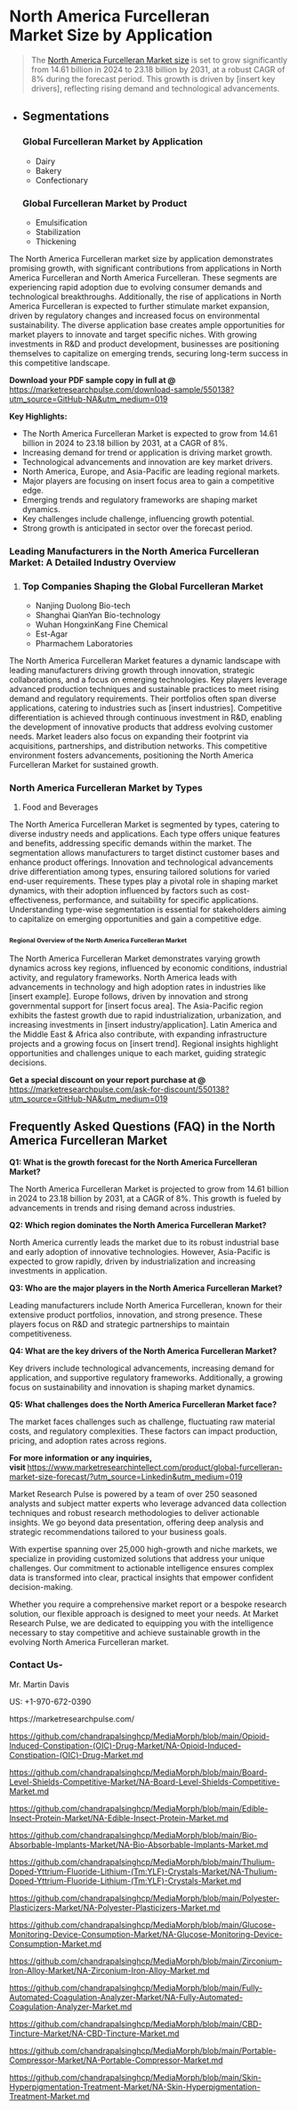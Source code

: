 


<h1>North America Furcelleran Market&nbsp;Size by Application</h1><blockquote><p>The <a href="https://marketresearchpulse.com/download-sample/550138?utm_source=GitHub-NA&amp;utm_medium=019">North America Furcelleran Market size</a> is set to grow significantly from 14.61 billion in 2024 to 23.18 billion by 2031, at a robust CAGR of 8% during the forecast period. This growth is driven by [insert key drivers], reflecting rising demand and technological advancements.</p></blockquote><ul><li><h2>Segmentations</h2><h3>Global Furcelleran Market by Application</h3><ul><li>Dairy</li><li>Bakery</li><li>Confectionary</li></ul><h3>Global Furcelleran Market by Product</h3><ul><li>Emulsification</li><li>Stabilization</li><li>Thickening</li></ul></li></ul><p>The North America Furcelleran market size by application demonstrates promising growth, with significant contributions from applications in North America Furcelleran and North America Furcelleran. These segments are experiencing rapid adoption due to evolving consumer demands and technological breakthroughs. Additionally, the rise of applications in North America Furcelleran is expected to further stimulate market expansion, driven by regulatory changes and increased focus on environmental sustainability. The diverse application base creates ample opportunities for market players to innovate and target specific niches. With growing investments in R&D and product development, businesses are positioning themselves to capitalize on emerging trends, securing long-term success in this competitive landscape.</p><p><strong>Download your PDF sample copy in full at @ </strong><a href="https://marketresearchpulse.com/download-sample/550138?utm_source=GitHub-NA&amp;utm_medium=019">https://marketresearchpulse.com/download-sample/550138?utm_source=GitHub-NA&amp;utm_medium=019</a></p><p><strong>Key Highlights: </strong></p><ul><li>The North America Furcelleran Market is expected to grow from 14.61 billion in 2024 to 23.18 billion by 2031, at a CAGR of 8%.</li><li>Increasing demand for trend or application is driving market growth.</li><li>Technological advancements and innovation are key market drivers.</li><li>North America, Europe, and Asia-Pacific are leading regional markets.</li><li>Major players are focusing on insert focus area to gain a competitive edge.</li><li>Emerging trends and regulatory frameworks are shaping market dynamics.</li><li>Key challenges include challenge, influencing growth potential.</li><li>Strong growth is anticipated in sector over the forecast period.</li></ul><h3>Leading Manufacturers in the North America Furcelleran Market: A Detailed Industry Overview</h3><ol><li><h3>Top Companies Shaping the Global Furcelleran Market </h3><ul><li>Nanjing Duolong Bio-tech</li><li>Shanghai QianYan Bio-technology</li><li>Wuhan HongxinKang Fine Chemical</li><li>Est-Agar</li><li>Pharmachem Laboratories</li></ul></li></ol><div class="flex max-w-full flex-col flex-grow"><div class="min-h-8 text-message flex w-full flex-col items-end gap-2 whitespace-normal break-words [.text-message+&amp;]:mt-5" dir="auto" data-message-author-role="assistant" data-message-id="fd8432e4-4910-450d-b182-61b7bfb0a01f" data-message-model-slug="gpt-4o"><div class="flex w-full flex-col gap-1 empty:hidden first:pt-[3px]"><div class="markdown prose w-full break-words dark:prose-invert light"><p>The North America Furcelleran Market features a dynamic landscape with leading manufacturers driving growth through innovation, strategic collaborations, and a focus on emerging technologies. Key players leverage advanced production techniques and sustainable practices to meet rising demand and regulatory requirements. Their portfolios often span diverse applications, catering to industries such as [insert industries]. Competitive differentiation is achieved through continuous investment in R&amp;D, enabling the development of innovative products that address evolving customer needs. Market leaders also focus on expanding their footprint via acquisitions, partnerships, and distribution networks. This competitive environment fosters advancements, positioning the North America Furcelleran Market for sustained growth.</p></div></div></div></div><h3>North America Furcelleran Market by Types</h3><ol><li>Food and Beverages</li></ol><div class="flex max-w-full flex-col flex-grow"><div class="min-h-8 text-message flex w-full flex-col items-end gap-2 whitespace-normal break-words [.text-message+&amp;]:mt-5" dir="auto" data-message-author-role="assistant" data-message-id="084470be-0bb7-4664-bddf-5156b4f41249" data-message-model-slug="gpt-4o-mini"><div class="flex w-full flex-col gap-1 empty:hidden first:pt-[3px]"><div class="markdown prose w-full break-words dark:prose-invert light"><p>The North America Furcelleran Market is segmented by types, catering to diverse industry needs and applications. Each type offers unique features and benefits, addressing specific demands within the market. The segmentation allows manufacturers to target distinct customer bases and enhance product offerings. Innovation and technological advancements drive differentiation among types, ensuring tailored solutions for varied end-user requirements. These types play a pivotal role in shaping market dynamics, with their adoption influenced by factors such as cost-effectiveness, performance, and suitability for specific applications. Understanding type-wise segmentation is essential for stakeholders aiming to capitalize on emerging opportunities and gain a competitive edge.</p></div></div></div></div><h3><span style="font-size: 11px;">Regional Overview of the North America Furcelleran Market</span></h3><div class="flex max-w-full flex-col flex-grow"><div class="min-h-8 text-message flex w-full flex-col items-end gap-2 whitespace-normal break-words [.text-message+&amp;]:mt-5" dir="auto" data-message-author-role="assistant" data-message-id="e9038762-ce64-4e30-91c9-9bd413514231" data-message-model-slug="gpt-4o-mini"><div class="flex w-full flex-col gap-1 empty:hidden first:pt-[3px]"><div class="markdown prose w-full break-words dark:prose-invert light"><p>The North America Furcelleran Market demonstrates varying growth dynamics across key regions, influenced by economic conditions, industrial activity, and regulatory frameworks. North America leads with advancements in technology and high adoption rates in industries like [insert example]. Europe follows, driven by innovation and strong governmental support for [insert focus area]. The Asia-Pacific region exhibits the fastest growth due to rapid industrialization, urbanization, and increasing investments in [insert industry/application]. Latin America and the Middle East &amp; Africa also contribute, with expanding infrastructure projects and a growing focus on [insert trend]. Regional insights highlight opportunities and challenges unique to each market, guiding strategic decisions.</p></div></div></div></div><p><strong>Get a special discount on your report purchase at @ </strong><a href="https://marketresearchpulse.com/ask-for-discount/550138?utm_source=GitHub-NA&amp;utm_medium=019">https://marketresearchpulse.com/ask-for-discount/550138?utm_source=GitHub-NA&amp;utm_medium=019</a></p><h2>Frequently Asked Questions (FAQ) in the North America Furcelleran Market</h2><p><strong>Q1: What is the growth forecast for the North America Furcelleran Market?</strong></p><p>The North America Furcelleran Market is projected to grow from 14.61 billion in 2024 to 23.18 billion by 2031, at a CAGR of 8%. This growth is fueled by advancements in trends and rising demand across industries.</p><p><strong>Q2: Which region dominates the North America Furcelleran Market?</strong></p><p>North America currently leads the market due to its robust industrial base and early adoption of innovative technologies. However, Asia-Pacific is expected to grow rapidly, driven by industrialization and increasing investments in application.</p><p><strong>Q3: Who are the major players in the North America Furcelleran Market?</strong></p><p>Leading manufacturers include North America Furcelleran, known for their extensive product portfolios, innovation, and strong presence. These players focus on R&amp;D and strategic partnerships to maintain competitiveness.</p><p><strong>Q4: What are the key drivers of the North America Furcelleran Market?</strong></p><p>Key drivers include technological advancements, increasing demand for application, and supportive regulatory frameworks. Additionally, a growing focus on sustainability and innovation is shaping market dynamics.</p><p><strong>Q5: What challenges does the North America Furcelleran Market face?</strong></p><p>The market faces challenges such as challenge, fluctuating raw material costs, and regulatory complexities. These factors can impact production, pricing, and adoption rates across regions.</p><p><strong>For more information or any inquiries, visit&nbsp;</strong><a href="https://www.marketresearchintellect.com/product/global-furcelleran-market-size-forecast/?utm_source=Linkedin&utm_medium=019">https://www.marketresearchintellect.com/product/global-furcelleran-market-size-forecast/?utm_source=Linkedin&utm_medium=019</a></p><p>Market Research Pulse is powered by a team of over 250 seasoned analysts and subject matter experts who leverage advanced data collection techniques and robust research methodologies to deliver actionable insights. We go beyond data presentation, offering deep analysis and strategic recommendations tailored to your business goals.</p><p>With expertise spanning over 25,000 high-growth and niche markets, we specialize in providing customized solutions that address your unique challenges. Our commitment to actionable intelligence ensures complex data is transformed into clear, practical insights that empower confident decision-making.</p><p>Whether you require a comprehensive market report or a bespoke research solution, our flexible approach is designed to meet your needs. At Market Research Pulse, we are dedicated to equipping you with the intelligence necessary to stay competitive and achieve sustainable growth in the evolving North America Furcelleran market.</p><h3><strong>Contact Us-</strong></h3><p>Mr. Martin Davis</p><p>US: +1-970-672-0390</p><p>https://marketresearchpulse.com/</p><p><a href="https://github.com/chandrapalsinghcp/MediaMorph/blob/main/Opioid-Induced-Constipation-(OIC)-Drug-Market/NA-Opioid-Induced-Constipation-(OIC)-Drug-Market.md">https://github.com/chandrapalsinghcp/MediaMorph/blob/main/Opioid-Induced-Constipation-(OIC)-Drug-Market/NA-Opioid-Induced-Constipation-(OIC)-Drug-Market.md</a></p><p><a href="https://github.com/chandrapalsinghcp/MediaMorph/blob/main/Board-Level-Shields-Competitive-Market/NA-Board-Level-Shields-Competitive-Market.md">https://github.com/chandrapalsinghcp/MediaMorph/blob/main/Board-Level-Shields-Competitive-Market/NA-Board-Level-Shields-Competitive-Market.md</a></p><p><a href="https://github.com/chandrapalsinghcp/MediaMorph/blob/main/Edible-Insect-Protein-Market/NA-Edible-Insect-Protein-Market.md">https://github.com/chandrapalsinghcp/MediaMorph/blob/main/Edible-Insect-Protein-Market/NA-Edible-Insect-Protein-Market.md</a></p><p><a href="https://github.com/chandrapalsinghcp/MediaMorph/blob/main/Bio-Absorbable-Implants-Market/NA-Bio-Absorbable-Implants-Market.md">https://github.com/chandrapalsinghcp/MediaMorph/blob/main/Bio-Absorbable-Implants-Market/NA-Bio-Absorbable-Implants-Market.md</a></p><p><a href="https://github.com/chandrapalsinghcp/MediaMorph/blob/main/Thulium-Doped-Yttrium-Fluoride-Lithium-(Tm:YLF)-Crystals-Market/NA-Thulium-Doped-Yttrium-Fluoride-Lithium-(Tm:YLF)-Crystals-Market.md">https://github.com/chandrapalsinghcp/MediaMorph/blob/main/Thulium-Doped-Yttrium-Fluoride-Lithium-(Tm:YLF)-Crystals-Market/NA-Thulium-Doped-Yttrium-Fluoride-Lithium-(Tm:YLF)-Crystals-Market.md</a></p><p><a href="https://github.com/chandrapalsinghcp/MediaMorph/blob/main/Polyester-Plasticizers-Market/NA-Polyester-Plasticizers-Market.md">https://github.com/chandrapalsinghcp/MediaMorph/blob/main/Polyester-Plasticizers-Market/NA-Polyester-Plasticizers-Market.md</a></p><p><a href="https://github.com/chandrapalsinghcp/MediaMorph/blob/main/Glucose-Monitoring-Device-Consumption-Market/NA-Glucose-Monitoring-Device-Consumption-Market.md">https://github.com/chandrapalsinghcp/MediaMorph/blob/main/Glucose-Monitoring-Device-Consumption-Market/NA-Glucose-Monitoring-Device-Consumption-Market.md</a></p><p><a href="https://github.com/chandrapalsinghcp/MediaMorph/blob/main/Zirconium-Iron-Alloy-Market/NA-Zirconium-Iron-Alloy-Market.md">https://github.com/chandrapalsinghcp/MediaMorph/blob/main/Zirconium-Iron-Alloy-Market/NA-Zirconium-Iron-Alloy-Market.md</a></p><p><a href="https://github.com/chandrapalsinghcp/MediaMorph/blob/main/Fully-Automated-Coagulation-Analyzer-Market/NA-Fully-Automated-Coagulation-Analyzer-Market.md">https://github.com/chandrapalsinghcp/MediaMorph/blob/main/Fully-Automated-Coagulation-Analyzer-Market/NA-Fully-Automated-Coagulation-Analyzer-Market.md</a></p><p><a href="https://github.com/chandrapalsinghcp/MediaMorph/blob/main/CBD-Tincture-Market/NA-CBD-Tincture-Market.md">https://github.com/chandrapalsinghcp/MediaMorph/blob/main/CBD-Tincture-Market/NA-CBD-Tincture-Market.md</a></p><p><a href="https://github.com/chandrapalsinghcp/MediaMorph/blob/main/Portable-Compressor-Market/NA-Portable-Compressor-Market.md">https://github.com/chandrapalsinghcp/MediaMorph/blob/main/Portable-Compressor-Market/NA-Portable-Compressor-Market.md</a></p><p><a href="https://github.com/chandrapalsinghcp/MediaMorph/blob/main/Skin-Hyperpigmentation-Treatment-Market/NA-Skin-Hyperpigmentation-Treatment-Market.md">https://github.com/chandrapalsinghcp/MediaMorph/blob/main/Skin-Hyperpigmentation-Treatment-Market/NA-Skin-Hyperpigmentation-Treatment-Market.md</a></p>
